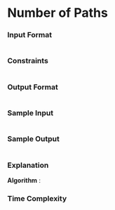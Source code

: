 # Number of Paths

### Input Format

```

```

### Constraints

```

```

### Output Format

```

```

### Sample Input

```

```

### Sample Output

```

```

### Explanation

**Algorithm** :

### Time Complexity
